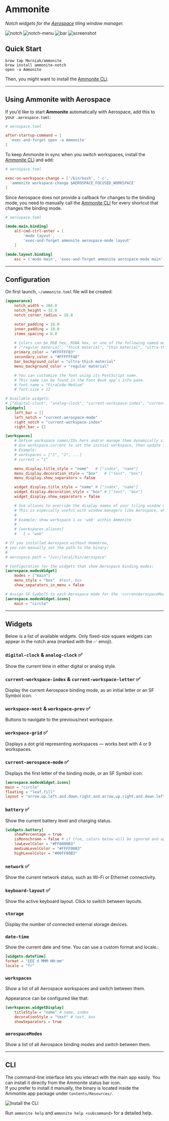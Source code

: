 # Ammonite

*Notch widgets for the [Aerospace](https://github.com/nikitabobko/AeroSpace) tiling window manager.*

![notch](./assets/notch.png) ![notch-menu](./assets/notch-menu.png) ![bar](./assets/bar.png)
![screenshot](./assets/fullscreen.png)  

## Quick Start

```
brew tap Morniak/ammonite 
brew install ammonite-notch
open -a Ammonite
```
Then, you might want to install the [Ammonite CLI](#cli).

---

## Using Ammonite with Aerospace

If you’d like to start **Ammonite** automatically with Aerospace, add this to your `.aerospace.toml`:

```toml
# aerospace.toml

after-startup-command = [
  'exec-and-forget open -a Ammonite'
]
```

To keep Ammonite in sync when you switch workspaces, install the [Ammonite CLI](#cli) and add:

```toml
# aerospace.toml

exec-on-workspace-change = ['/bin/bash', '-c',
  'ammonite workspace-change $AEROSPACE_FOCUSED_WORKSPACE'
]
```

Since Aerospace does not provide a callback for changes to the binding mode, you need to manually call the [Ammonite CLI](#cli) for every shortcut that changes the binding mode.

```toml
# aerospace.toml

[mode.main.binding]
    alt-cmd-ctrl-enter = [
        'mode layout',
        'exec-and-forget ammonite aerospace-mode layout'
    ]

[mode.layout.binding]
    esc = ['mode main', 'exec-and-forget ammonite aerospace-mode main']
```

---

## Configuration

On first launch, `~/ammonite.toml` file will be created:

```toml
[appearance]
    notch_width = 184.0
    notch_height = 32.0
    notch_corner_radius = 10.0

    outer_padding = 10.0
    inner_padding = 10.0
    items_spacing = 6.0

    # Colors can be RGB hex, RGBA hex, or one of the following named materials:
    # ["regular material", "thick material", "thin material", "ultra-thick material", "ultra-thin material"]
    primary_color = "#FFFFFFB3"
    secondary_color = "#FFFFFF4D"
    bar_background_color = "ultra-thick material"
    menu_background_color = "regular material"

    # You can customize the font using its PostScript name.
    # This name can be found in the Font Book app’s info pane.
    # font.name = "FiraCode-Medium"
    # font.size = 12

# Available widgets:
# ["digital-clock", "analog-clock", "current-workspace-index", "current-workspace-letter", "workspace-grid", "current-aerospace-mode", "battery", "network", "keyboard-layout", "workspace-next", "workspace-prev", "storage", "date-time", "workspaces", "aerospace-modes", "separator"]
[widgets]
    left_bar = []
    left_notch = "current-aerospace-mode"
    right_notch = "current-workspace-index"
    right_bar = []

[workspaces]
    # Define workspace names/IDs here and/or manage them dynamically via the CLI.
    # Use workspace.current to set the initial workspace, then update it through the CLI.
    # Example:
    # workspaces = ["1", "2", ...]
    # current = "1"

    menu_display.title_style = "name"	# ["index", "name"]
    menu_display.decoration_style = "box"	# ["text", "box"]
    menu_display.show_separators = false

    widget_display.title_style = "name"	# ["index", "name"]
    widget_display.decoration_style = "box"	# ["text", "box"]
    widget_display.show_separators = false

    # Use aliases to override the display names of your tiling window manager’s workspaces.
    # This is especially useful with window managers like Aerospace, which sort workspaces alphabetically.
    #
    # Example: show workspace 1 as 'web' within Ammonite
    #
    # [workspaces.aliases]
    #   1 = "web"

# If you installed Aerospace without Homebrew,
# you can manually set the path to the binary:
#
# aerospace.path = "/usr/local/bin/aerospace"

# Configuration for the widgets that show Aerospace binding modes:
[aerospace.modesWidget]
    modes = ["main"]
    menu_style = "box"	#text, box
    show_separators_in_menu = false

# Assign SF Symbols to each Aerospace mode for the 'currentAerospaceMode' widget
[aerospace.modesWidget.icons]
    main = "circle"
```

---

## Widgets

Below is a list of available widgets. Only fixed-size square widgets can appear in the notch area (marked with the ✅ emoji).

### `digital-clock` & `analog-clock` ✅
Show the current time in either digital or analog style.

### `current-workspace-index` & `current-workspace-letter` ✅
Display the current Aerospace binding mode, as an initial letter or an SF Symbol icon.

### `workspace-next` & `workspace-prev` ✅
Buttons to navigate to the previous/next workspace.

### `workspace-grid` ✅  
Displays a dot grid representing workspaces — works best with 4 or 9 workspaces.

### `current-aerospace-mode` ✅  
Displays the first letter of the binding mode, or an SF Symbol icon:
```toml
[aerospace.modesWidget.icons]
main = "circle"
floating = "leaf.fill"
layout = "arrow.up.left.and.down.right.and.arrow.up.right.and.down.left"
```

### `battery` ✅
Show the current battery level and charging status.

```toml
[widgets.battery]
    showPercentage = true
    isMonochrome = false # if true, colors below will be ignored and appearance.primaryColor will be used
    lowLevelColor = "#FF0000B3"
    mediumLevelColor = "#FFFF00B3"
    highLevelColor = "#00FF00B3"
```

### `network` ✅
Show the current network status, such as Wi-Fi or Ethernet connectivity.

### `keyboard-layout` ✅
Show the active keyboard layout. Click to switch between layouts.

### `storage`
Display the number of connected external storage devices.

### `date-time`
Show the current date and time. You can use a custom format and locale.:

```toml
[widgets.dateTime]
format = "EEE d MMM HH:mm"
locale = "fr"
```

### `workspaces`
Show a list of all Aerospace workspaces and switch between them.

Appearance can be configured like that:
```toml
[workspaces.widgetDisplay]
    titleStyle = "name" # name, index
    decorationStyle = "text" # text, box
    showSeparators = true
```

### `aerospaceModes`
Show a list of all Aerospace binding modes and switch between them.

---

## CLI

The command-line interface lets you interact with the main app easily. You can install it directly from the Ammonite status bar icon.  
If you prefer to install it manually, the binary is located inside the Ammonite.app package under `Contents/Resources/`.  

![Install the CLI](./assets/install-cli.png)

Run `ammonite help` and `ammonite help <subcommand>` for a detailed help.
